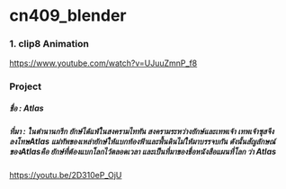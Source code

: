 # cn409_blender
### 1. clip8 Animation
https://www.youtube.com/watch?v=UJuuZmnP_f8

### Project
##### ชื่อ : Atlas
##### ที่มา : ในตำนานกรีก ยักษ์ได้แพ้ในสงครามไททัน สงครามระหว่างยักษ์และเทพเจ้า เทพเจ้าซุสจึงลงโทษAtlas แม่ทัพของเหล่ายักษ์ให้แบกท้องฟ้าและพื้นดินไม่ให้มาบรรจบกัน ดังนั้นสัญลักษณ์ของAtlasคือ ยักษ์ที่ต้องแบกโลกไว้ตลอดเวลา และเป็นที่มาของชื่อหนังสือแผนที่โลก ว่า Atlas 
https://youtu.be/2D310eP_OjU
